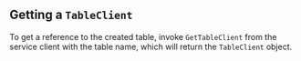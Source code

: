 
## Getting a `TableClient`
To get a reference to the created table, invoke `GetTableClient` from the service client with the table name, which will return the `TableClient` object.